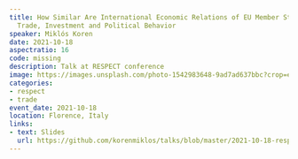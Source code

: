 ```yaml
---
title: How Similar Are International Economic Relations of EU Member States? Comparing
  Trade, Investment and Political Behavior
speaker: Miklós Koren
date: 2021-10-18
aspectratio: 16
code: missing
description: Talk at RESPECT conference
image: https://images.unsplash.com/photo-1542983648-9ad7ad637bbc?crop=entropy&cs=tinysrgb&fit=max&fm=jpg&ixid=M3w2ODAxOTV8MHwxfHJhbmRvbXx8fHx8fHx8fDE3MzI2NDM2MTl8&ixlib=rb-4.0.3&q=80&w=1080
categories: 
- respect
- trade
event_date: 2021-10-18
location: Florence, Italy
links:
- text: Slides
  url: https://github.com/korenmiklos/talks/blob/master/2021-10-18-respect/README.pdf
---
```

